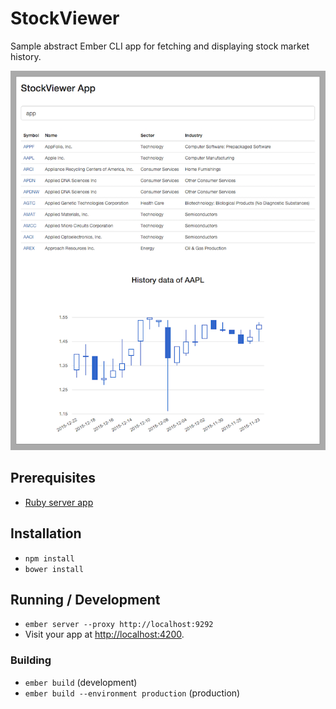 # StockViewer

Sample abstract Ember CLI app for fetching and displaying stock market history.

![Screenshot](https://github.com/kunaldi/StockViewer-Client/blob/master/public/screenshot.png)

## Prerequisites

* [Ruby server app](https://github.com/kunaldi/StockViewer-Server)

## Installation

* `npm install`
* `bower install`

## Running / Development

* `ember server --proxy http://localhost:9292`
* Visit your app at [http://localhost:4200](http://localhost:4200).

### Building

* `ember build` (development)
* `ember build --environment production` (production)



